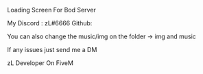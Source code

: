 Loading Screen For Bod Server

My Discord : zL#6666 Github:

You can also change the music/img on the folder -> img and music

If any issues just send me a DM

zL Developer On FiveM
